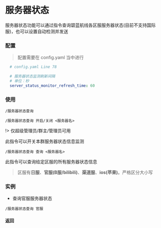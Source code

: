 # 服务器状态

服务器状态功能可以通过指令查询碧蓝航线各区服服务器状态(目前不支持国际服)，也可以设置自动检测并发送

### 配置
> 配置需要在 config.yaml 当中进行

```yaml
  # config.yaml Line 78
  
  # 服务器状态监测刷新间隔
  # 单位：秒
  server_status_monitor_refresh_time: 60
```

### 使用

`/服务器状态查询`

<!-- tabs:start -->

<!-- tab:开关 -->

```shell
/服务器状态查询 开启/关闭 <服务器名>
```
!> 仅超级管理员/群主/管理员可用

此指令可以开关本群服务器状态信息监测

<!-- tab:查询 -->

```shell
/服务器状态查询 查询 <服务器名>
```
此指令可以查询给定区服的所有服务器状态信息

<!-- tabs:end -->

> 区服有**日服**、**官服(B服/bilibili)**、**渠道服**、**ios(苹果)**。严格区分大小写

### 实例
- 查询官服服务器状态
```shell
/服务器状态查询 官服
```
#### 返回
```text

```
